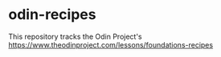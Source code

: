 # odin-recipes
This repository tracks the Odin Project's https://www.theodinproject.com/lessons/foundations-recipes
